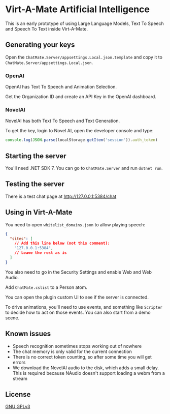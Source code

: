 # Virt-A-Mate Artificial Intelligence

This is an early prototype of using Large Language Models, Text To Speech and Speech To Text inside Virt-A-Mate.

## Generating your keys

Open the `ChatMate.Server/appsettings.Local.json.template` and copy it to `ChatMate.Server/appsettings.Local.json`.

### OpenAI

OpenAI has Text To Speech and Animation Selection.

Get the Organization ID and create an API Key in the OpenAI dashboard.

### NovelAI

NovelAI has both Text To Speech and Text Generation.

To get the key, login to Novel AI, open the developer console and type:

```js
console.log(JSON.parse(localStorage.getItem('session')).auth_token)
```

## Starting the server

You'll need .NET SDK 7. You can go to `ChatMate.Server` and run `dotnet run`.

## Testing the server

There is a test chat page at http://127.0.0.1:5384/chat

## Using in Virt-A-Mate

You need to open `whitelist_domains.json` to allow playing speech:

```json
{
  "sites": [
    // Add this line below (not this comment):
    "127.0.0.1:5384",
    // Leave the rest as is
  ]
}
```

You also need to go in the Security Settings and enable Web and Web Audio.

Add `ChatMate.cslist` to a Person atom.

You can open the plugin custom UI to see if the server is connected.

To drive animations, you'll need to use events, and something like `Scripter` to decide how to act on those events. You can also start from a demo scene.

## Known issues

- Speech recognition sometimes stops working out of nowhere
- The chat memory is only valid for the current connection
- There is no correct token counting, so after some time you will get errors
- We download the NovelAI audio to the disk, which adds a small delay. This is required because NAudio doesn't support loading a webm from a stream

## License

[GNU GPLv3](LICENSE.md)
